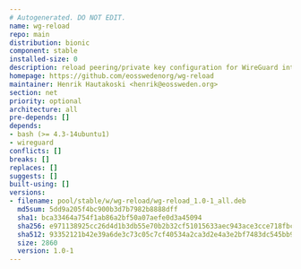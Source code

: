 ```yaml
---
# Autogenerated. DO NOT EDIT.
name: wg-reload
repo: main
distribution: bionic
component: stable
installed-size: 0
description: reload peering/private key configuration for WireGuard interfaces.
homepage: https://github.com/eosswedenorg/wg-reload
maintainer: Henrik Hautakoski <henrik@eossweden.org>
section: net
priority: optional
architecture: all
pre-depends: []
depends:
- bash (>= 4.3-14ubuntu1)
- wireguard
conflicts: []
breaks: []
replaces: []
suggests: []
built-using: []
versions:
- filename: pool/stable/w/wg-reload/wg-reload_1.0-1_all.deb
  md5sum: 5dd9a205f4bc900b3d7b7982b8888dff
  sha1: bca33464a754f1ab86a2bf50a07aefe0d3a45094
  sha256: e971138925cc26d4d1b3db55e70b2b32cf51015633aec943ace3cce718fbca58
  sha512: 93352121b42e39a6de3c73c05c7cf40534a2ca3d2e4a3e2bf7483dc545bb9211b1ad912e46019445228e3a29c41ebe6088f62540a9d402fc7e852c2884b80ebc
  size: 2860
  version: 1.0-1
---
```

